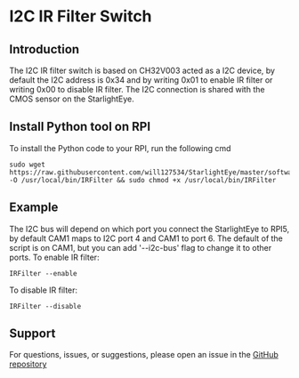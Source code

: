 # I2C IR Filter Switch

## Introduction
The I2C IR filter switch is based on CH32V003 acted as a I2C device, by default the I2C address is 0x34 and by writing 0x01 to enable IR filter or writing 0x00 to disable IR filter. The I2C connection is shared with the CMOS sensor on the StarlightEye.

## Install Python tool on RPI
To install the Python code to your RPI, run the following cmd  
```
sudo wget https://raw.githubusercontent.com/will127534/StarlightEye/master/software/IRFilter -O /usr/local/bin/IRFilter && sudo chmod +x /usr/local/bin/IRFilter
```

## Example
The I2C bus will depend on which port you connect the StarlightEye to RPI5, by default CAM1 maps to I2C port 4 and CAM1 to port 6.
The default of the script is on CAM1, but you can add '--i2c-bus' flag to change it to other ports.
To enable IR filter:
```
IRFilter --enable
```
To disable IR filter:
```
IRFilter --disable
```

## Support
For questions, issues, or suggestions, please open an issue in the [GitHub repository](https://github.com/will127534/StarlightEye/issues)
